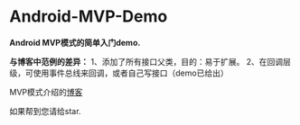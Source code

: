 # Android-MVP-Demo
**Android  MVP模式的简单入门demo.**

**与博客中范例的差异：**
1、添加了所有接口父类，目的：易于扩展。
2、在回调层级，可使用事件总线来回调，或者自己写接口（demo已给出）

 MVP模式介绍的[博客](http://blog.csdn.net/zhang_yanye/article/details/49950987#comments)

 如果帮到您请给star.
